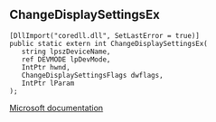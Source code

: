 ## ChangeDisplaySettingsEx

```
[DllImport("coredll.dll", SetLastError = true)]
public static extern int ChangeDisplaySettingsEx(
   string lpszDeviceName,
   ref DEVMODE lpDevMode,
   IntPtr hwnd,
   ChangeDisplaySettingsFlags dwflags,
   IntPtr lParam
);
```

[Microsoft documentation](https://docs.microsoft.com/en-us/windows/win32/api/winuser/nf-winuser-changedisplaysettingsexa)
